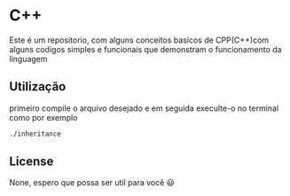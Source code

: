 # C++ 
 Este é um repositorio, com alguns conceitos basicos de CPP(C++)com alguns codigos simples e funcionais que demonstram o funcionamento da linguagem 
 ## Utilização 
 primeiro compile o arquivo desejado e em seguida execulte-o no terminal como por exemplo 
 ```BASH
 ./inheritance
 ``` 
 ## License 
 None, espero que possa ser util para você 😃
